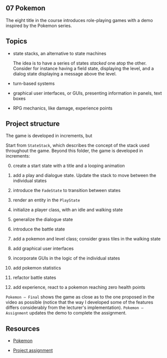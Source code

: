 ## 07 Pokemon

The eight title in the course introduces role-playing games with a demo inspired by the Pokemon series.

## Topics

- state stacks, an alternative to state machines

  The idea is to have a series of states _stacked_ one atop the other. Consider for instance having a field state, displaying the level, and a dialog state displaying a message above the level.

- turn-based systems

- graphical user interfaces, or GUIs, presenting information in panels, text boxes

- RPG mechanics, like damage, experience points

## Project structure

The game is developed in increments, but

Start from `StateStack`, which describes the concept of the stack used throughout the game. Beyond this folder, the game is developed in increments:

0. create a start state with a title and a looping animation

1. add a play and dialogue state. Update the stack to move between the individual states

2. introduce the `FadeState` to transition between states

3. render an entity in the `PlayState`

4. initialize a player class, with an idle and walking state

5. generalize the dialogue state

6. introduce the battle state

7. add a pokemon and level class; consider grass tiles in the walking state

8. add graphical user interfaces

9. incorporate GUIs in the logic of the individual states

10. add pokemon statistics

11. refactor battle states

12. add experience, react to a pokemon reaching zero health points

`Pokemon — Final` shows the game as close as to the one proposed in the video as possible (notice that the way I developed some of the features differs considerably from the lecturer's implementation). `Pokemon — Assignment` updates the demo to complete the assignment.

## Resources

- [Pokemon](https://youtu.be/gx_qorHxBpI)

- [Project assignment](https://docs.cs50.net/ocw/games/assignments/7/assignment7.html)
